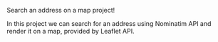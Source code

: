 Search an address on a map project!

In this project we can search for an address using Nominatim API and render it on a map, provided by Leaflet API.
